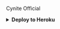 Cynite Official 
<details><summary><b>Deploy to Heroku</b></summary>
<p>
<br>
<a href="https://heroku.com/deploy?template=https://github.com/dktest2/T_STARK">
  <img src="https://www.herokucdn.com/deploy/button.svg" alt="Deploy">
</a>
</p>
</details>
